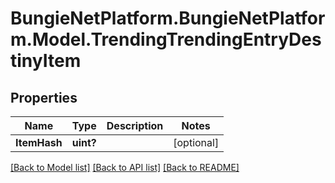 # BungieNetPlatform.BungieNetPlatform.Model.TrendingTrendingEntryDestinyItem
## Properties

Name | Type | Description | Notes
------------ | ------------- | ------------- | -------------
**ItemHash** | **uint?** |  | [optional] 

[[Back to Model list]](../README.md#documentation-for-models) [[Back to API list]](../README.md#documentation-for-api-endpoints) [[Back to README]](../README.md)

